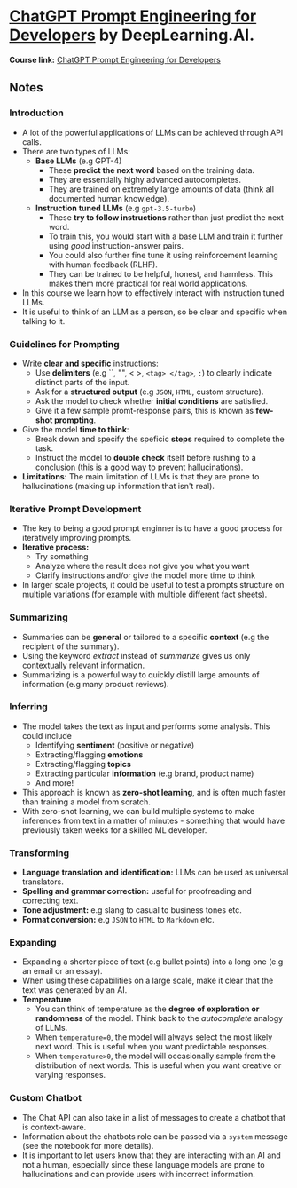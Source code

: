# [ChatGPT Prompt Engineering for Developers](https://www.deeplearning.ai/short-courses/chatgpt-prompt-engineering-for-developers/) by DeepLearning.AI.

**Course link:** [ChatGPT Prompt Engineering for Developers](https://www.deeplearning.ai/short-courses/chatgpt-prompt-engineering-for-developers/)

## Notes

### Introduction
- A lot of the powerful applications of LLMs can be achieved through API calls.
- There are two types of LLMs:
    - **Base LLMs** (e.g GPT-4)
        - These **predict the next word** based on the training data.
        - They are essentially highy advanced autocompletes.
        - They are trained on extremely large amounts of data (think all documented human knowledge).
    - **Instruction tuned LLMs** (e.g `gpt-3.5-turbo`)
        - These **try to follow instructions** rather than just predict the next word.
        - To train this, you would start with a base LLM and train it further using *good* instruction-answer pairs.
        - You could also further fine tune it using reinforcement learning with human feedback (RLHF).
        - They can be trained to be helpful, honest, and harmless. This makes them more practical for real world applications.
- In this course we learn how to effectively interact with instruction tuned LLMs.
- It is useful to think of an LLM as a person, so be clear and specific when talking to it.

### Guidelines for Prompting
- Write **clear and specific** instructions:
    - Use **delimiters** (e.g ``, "", < >, `<tag> </tag>`, `:`) to clearly indicate distinct parts of the input.
    - Ask for a **structured output** (e.g `JSON`, `HTML`, custom structure).
    - Ask the model to check whether **initial conditions** are satisfied.
    - Give it a few sample promt-response pairs, this is known as **few-shot prompting**.
- Give the model **time to think**:
    - Break down and specify the speficic **steps** required to complete the task.
    - Instruct the model to **double check** itself before rushing to a conclusion (this is a good way to prevent hallucinations).
- **Limitations:** The main limitation of LLMs is that they are prone to hallucinations (making up information that isn't real).

### Iterative Prompt Development
- The key to being a good prompt enginner is to have a good process for iteratively improving prompts.
- **Iterative process:**
    - Try something
    - Analyze where the result does not give you what you want
    - Clarify instructions and/or give the model more time to think
- In larger scale projects, it could be useful to test a prompts structure on multiple variations (for example with multiple different fact sheets).

### Summarizing
- Summaries can be **general** or tailored to a specific **context** (e.g the recipient of the summary).
- Using the keyword *extract* instead of *summarize* gives us only contextually relevant information.
- Summarizing is a powerful way to quickly distill large amounts of information (e.g many product reviews).

### Inferring
- The model takes the text as input and performs some analysis. This could include
    - Identifying **sentiment** (positive or negative)
    - Extracting/flagging **emotions**
    - Extracting/flagging **topics**
    - Extracting particular **information** (e.g brand, product name)
    - And more!
- This approach is known as **zero-shot learning**, and is often much faster than training a model from scratch.
- With zero-shot learning, we can build multiple systems to make inferences from text in a matter of minutes - something that would have previously taken weeks for a skilled ML developer.

### Transforming
- **Language translation and identification:** LLMs can be used as universal translators.
- **Spelling and grammar correction:** useful for proofreading and correcting text.
- **Tone adjustment:** e.g slang to casual to business tones etc.
- **Format conversion:** e.g `JSON` to `HTML` to `Markdown` etc.

### Expanding
- Expanding a shorter piece of text (e.g bullet points) into a long one (e.g an email or an essay).
- When using these capabilities on a large scale, make it clear that the text was generated by an AI.
- **Temperature**
    - You can think of temperature as the **degree of exploration or randomness** of the model. Think back to the *autocomplete* analogy of LLMs.
    - When `temperature=0`, the model will always select the most likely next word. This is useful when you want predictable responses.
    - When `temperature>0`, the model will occasionally sample from the distribution of next words. This is useful when you want creative or varying responses.

### Custom Chatbot
- The Chat API can also take in a list of messages to create a chatbot that is context-aware.
- Information about the chatbots role can be passed via a `system` message (see the notebook for more details).
- It is important to let users know that they are interacting with an AI and not a human, especially since these language models are prone to hallucinations and can provide users with incorrect information.